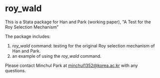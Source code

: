 # roy_wald

This is a Stata package for Han and Park (working paper), "A Test for the Roy Selection Mechanism"

The package includes:

 1. _roy_wald_ command: testing for the original Roy selection mechanism of Han and Park.
 2. an example of using the _roy_wald_ command.

Please contact Minchul Park at minchul1352@korea.ac.kr with any questions.
